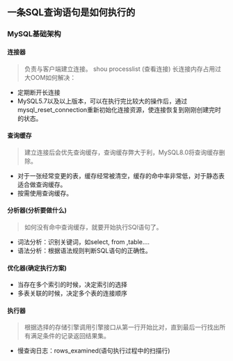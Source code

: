 ## 一条SQL查询语句是如何执行的
### MySQL基础架构
#### 连接器
> 负责与客户端建立连接。
shou processlist (查看连接)
长连接内存占用过大OOM如何解决：
+ 定期断开长连接
+ MySQL5.7以及以上版本，可以在执行完比较大的操作后，通过mysql_reset_connection重新初始化连接资源，使连接恢复到刚刚创建完时的状态。
#### 查询缓存
> 建立连接后会优先查询缓存，查询缓存弊大于利，MySQL8.0将查询缓存删除。
+ 对于一张经常变更的表，缓存经常被清空，缓存的命中率非常低，对于静态表适合做查询缓存。
+ 按需使用查询缓存。
#### 分析器(分析要做什么)
> 如何没有命中查询缓存，就要开始执行SQl语句了。
+ 词法分析：识别关键词，如select, from ,table....
+ 语法分析：根据语法规则判断SQL语句的正确性。
#### 优化器(确定执行方案)
+ 当存在多个索引的时候，决定索引的选择
+ 多表关联的时候，决定多个表的连接顺序
#### 执行器
> 根据选择的存储引擎调用引擎接口从第一行开始比对，直到最后一行找出所有满足条件的记录返回结果集。
+ 慢查询日志：rows_examined(语句执行过程中的扫描行)

